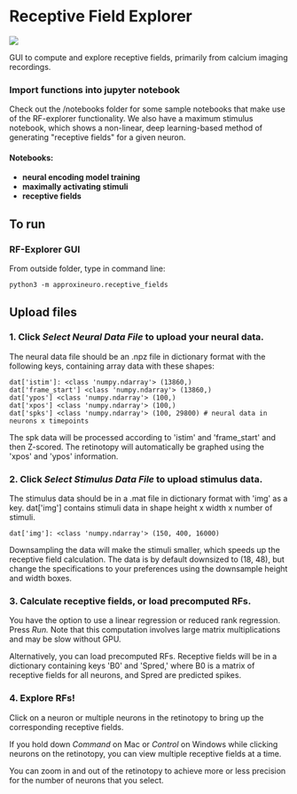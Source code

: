 
# Receptive Field Explorer

![](figures/rf_gif.gif)

GUI to compute and explore receptive fields, primarily from calcium imaging recordings.

### Import functions into jupyter notebook

Check out the /notebooks folder for some sample notebooks that make use of the RF-explorer functionality. We also have a maximum stimulus notebook, which shows a non-linear, deep learning-based method of generating "receptive fields" for a given neuron.

#### Notebooks:

* **neural encoding model training**
* **maximally activating stimuli**
* **receptive fields**

## To run 

### RF-Explorer GUI
From outside folder, type in command line:
```
python3 -m approxineuro.receptive_fields
```

## Upload files

### 1. Click *Select Neural Data File* to upload your neural data. 

The neural data file should be an .npz file in dictionary format with the following keys, containing array data with these shapes:

```
dat['istim']: <class 'numpy.ndarray'> (13860,)
dat['frame_start'] <class 'numpy.ndarray'> (13860,)
dat['ypos'] <class 'numpy.ndarray'> (100,)
dat['xpos'] <class 'numpy.ndarray'> (100,)
dat['spks'] <class 'numpy.ndarray'> (100, 29800) # neural data in neurons x timepoints
```

The spk data will be processed according to 'istim' and 'frame_start' and then Z-scored. The retinotopy will automatically be graphed using the 'xpos' and 'ypos' information.

### 2. Click *Select Stimulus Data File* to upload stimulus data.

The stimulus data should be in a .mat file in dictionary format with 'img' as a key. dat['img'] contains stimuli data in shape height x width x number of stimuli.

```
dat['img']: <class 'numpy.ndarray'> (150, 400, 16000)
```

Downsampling the data will make the stimuli smaller, which speeds up the receptive field calculation. The data is by default downsized to (18, 48), but change the specifications to your preferences using the downsample height and width boxes.

### 3. Calculate receptive fields, or load precomputed RFs.

You have the option to use a linear regression or reduced rank regression. Press *Run.* Note that this computation involves large matrix multiplications and may be slow without GPU.

Alternatively, you can load precomputed RFs. Receptive fields will be in a dictionary containing keys 'B0' and 'Spred,' where B0 is a matrix of receptive fields for all neurons, and Spred are predicted spikes.

 
### 4. Explore RFs!

Click on a neuron or multiple neurons in the retinotopy to bring up the corresponding receptive fields.

If you hold down *Command* on Mac or *Control* on Windows while clicking neurons on the retinotopy, you can view multiple receptive fields at a time.

You can zoom in and out of the retinotopy to achieve more or less precision for the number of neurons that you select.


